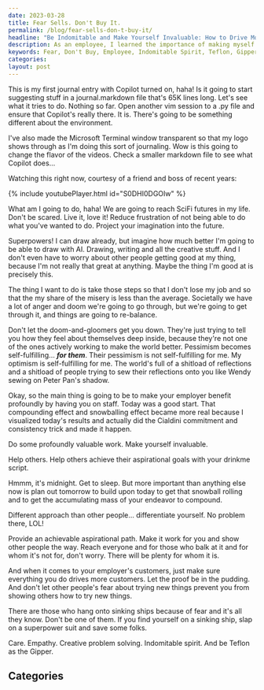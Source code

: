 ```yaml
---
date: 2023-03-28
title: Fear Sells. Don't Buy It.
permalink: /blog/fear-sells-don-t-buy-it/
headline: "Be Indomitable and Make Yourself Invaluable: How to Drive More Customers"
description: As an employee, I learned the importance of making myself invaluable to my employer and helping others reach their aspirations. I need to have an indomitable spirit and be Teflon like the Gipper, and most importantly, I should make sure that everything I do drives more customers. Read my blog post to learn more about how to make yourself invaluable to your employer.
keywords: Fear, Don't Buy, Employee, Indomitable Spirit, Teflon, Gipper, Customers, Employer, Aspirations, Achievable Path, Prevent, Try, New Things
categories: 
layout: post
---
```


This is my first journal entry with Copilot turned on, haha! Is it going to
start suggesting stuff in a journal.markdown file that's 65K lines long. Let's
see what it tries to do. Nothing so far. Open another vim session to a .py file
and ensure that Copilot's really there. It is. There's going to be something
different about the environment.

I've also made the Microsoft Terminal window transparent so that my logo shows
through as I'm doing this sort of journaling. Wow is this going to change the
flavor of the videos. Check a smaller markdown file to see what Copilot does...

Watching this right now, courtesy of a friend and boss of recent years:

{% include youtubePlayer.html id="S0DHI0DGOIw" %}

What am I going to do, haha! We are going to reach SciFi futures in my life.
Don't be scared. Live it, love it! Reduce frustration of not being able to do
what you've wanted to do. Project your imagination into the future.

Superpowers! I can draw already, but imagine how much better I'm going to be
able to draw with AI. Drawing, writing and all the creative stuff. And I don't
even have to worry about other people getting good at my thing, because I'm not
really that great at anything. Maybe the thing I'm good at is precisely this.

The thing I want to do is take those steps so that I don't lose my job and so
that the my share of the misery is less than the average. Societally we have a
lot of anger and doom we're going to go through, but we're going to get through
it, and things are going to re-balance.

Don't let the doom-and-gloomers get you down. They're just trying to tell you
how they feel about themselves deep inside, because they're not one of the ones
actively working to make the world better. Pessimism becomes self-fulfilling...
***for them***. Their pessimism is not self-fulfilling for me. My optimism is
self-fulfilling for me. The world's full of a shitload of reflections and a
shitload of people trying to sew their reflections onto you like Wendy sewing
on Peter Pan's shadow.

Okay, so the main thing is going to be to make your employer benefit profoundly
by having you on staff. Today was a good start. That compounding effect and
snowballing effect became more real because I visualized today's results and
actually did the Cialdini commitment and consistency trick and made it happen.

Do some profoundly valuable work. Make yourself invaluable.

Help others. Help others achieve their aspirational goals with your drinkme
script.

Hmmm, it's midnight. Get to sleep. But more important than anything else now is
plan out tomorrow to build upon today to get that snowball rolling and to get
the accumulating mass of your endeavor to compound.

Different approach than other people... differentiate yourself. No problem
there, LOL!

Provide an achievable aspirational path. Make it work for you and show other
people the way. Reach everyone and for those who balk at it and for whom it's
not for, don't worry. There will be plenty for whom it is.

And when it comes to your employer's customers, just make sure everything you
do drives more customers. Let the proof be in the pudding. And don't let other
people's fear about trying new things prevent you from showing others how to
try new things.

There are those who hang onto sinking ships because of fear and it's all they
know. Don't be one of them. If you find yourself on a sinking ship, slap on a
superpower suit and save some folks.

Care. Empathy. Creative problem solving. Indomitable spirit. And be Teflon as
the Gipper.


## Categories

<ul></ul>